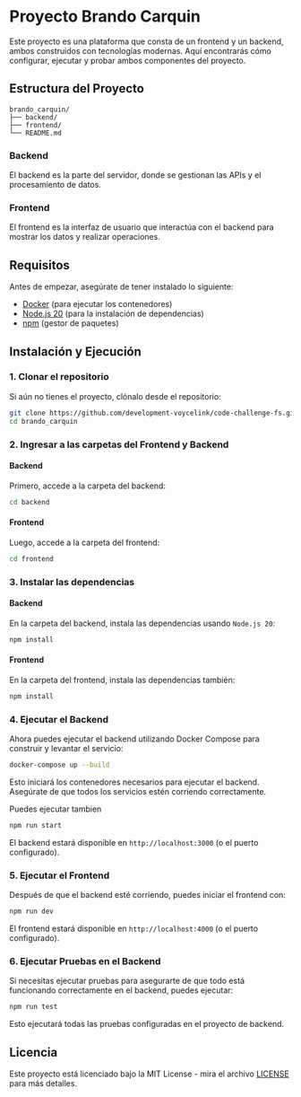 # Proyecto Brando Carquin

Este proyecto es una plataforma que consta de un frontend y un backend, ambos construidos con tecnologías modernas. Aquí encontrarás cómo configurar, ejecutar y probar ambos componentes del proyecto.

## Estructura del Proyecto

```
brando_carquin/
├── backend/
├── frontend/
└── README.md
```

### Backend
El backend es la parte del servidor, donde se gestionan las APIs y el procesamiento de datos.

### Frontend
El frontend es la interfaz de usuario que interactúa con el backend para mostrar los datos y realizar operaciones.

## Requisitos

Antes de empezar, asegúrate de tener instalado lo siguiente:

- [Docker](https://www.docker.com/get-started) (para ejecutar los contenedores)
- [Node.js 20](https://nodejs.org/en/) (para la instalación de dependencias)
- [npm](https://www.npmjs.com/) (gestor de paquetes)

## Instalación y Ejecución

### 1. Clonar el repositorio

Si aún no tienes el proyecto, clónalo desde el repositorio:

```bash
git clone https://github.com/development-voycelink/code-challenge-fs.git
cd brando_carquin
```

### 2. Ingresar a las carpetas del Frontend y Backend

#### Backend
Primero, accede a la carpeta del backend:

```bash
cd backend
```

#### Frontend
Luego, accede a la carpeta del frontend:

```bash
cd frontend
```

### 3. Instalar las dependencias

#### Backend

En la carpeta del backend, instala las dependencias usando `Node.js 20`:

```bash
npm install
```

#### Frontend

En la carpeta del frontend, instala las dependencias también:

```bash
npm install
```

### 4. Ejecutar el Backend

Ahora puedes ejecutar el backend utilizando Docker Compose para construir y levantar el servicio:

```bash
docker-compose up --build 
```

Esto iniciará los contenedores necesarios para ejecutar el backend. Asegúrate de que todos los servicios estén corriendo correctamente.

Puedes ejecutar tambien
```bash
npm run start
```
El backend estará disponible en `http://localhost:3000` (o el puerto configurado).

### 5. Ejecutar el Frontend

Después de que el backend esté corriendo, puedes iniciar el frontend con:

```bash
npm run dev
```

El frontend estará disponible en `http://localhost:4000` (o el puerto configurado).

### 6. Ejecutar Pruebas en el Backend

Si necesitas ejecutar pruebas para asegurarte de que todo está funcionando correctamente en el backend, puedes ejecutar:

```bash
npm run test
```

Esto ejecutará todas las pruebas configuradas en el proyecto de backend.

## Licencia

Este proyecto está licenciado bajo la MIT License - mira el archivo [LICENSE](LICENSE) para más detalles.

